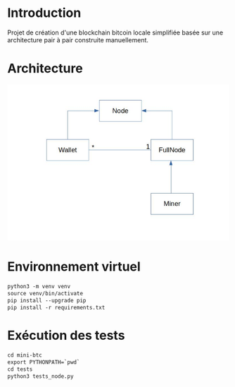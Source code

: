 # Introduction
Projet de création d'une blockchain bitcoin locale simplifiée
basée sur une architecture pair à pair construite manuellement.

# Architecture
![Architecture](./archi.jpg)

# Environnement virtuel
```shell
python3 -m venv venv
source venv/bin/activate
pip install --upgrade pip
pip install -r requirements.txt
```

# Exécution des tests
```shell
cd mini-btc
export PYTHONPATH=`pwd`
cd tests
python3 tests_node.py
```
